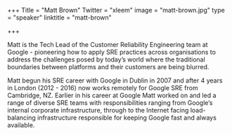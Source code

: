 +++
Title = "Matt Brown"
Twitter = "xleem"
image = "matt-brown.jpg"
type = "speaker"
linktitle = "matt-brown"

+++

Matt is the Tech Lead of the Customer Reliability Engineering team at Google - pioneering how to apply SRE practices across organisations to address the challenges posed by today’s world where the traditional boundaries between platforms and their customers are being blurred.

Matt begun his SRE career with Google in Dublin in 2007 and after 4 years in London (2012 - 2016) now works remotely for Google SRE from Cambridge, NZ. Earlier in his career at Google Matt worked on and led a range of diverse SRE teams with responsibilities ranging from Google’s internal corporate infrastructure, through to the Internet facing load-balancing infrastructure responsible for keeping Google fast and always available.
